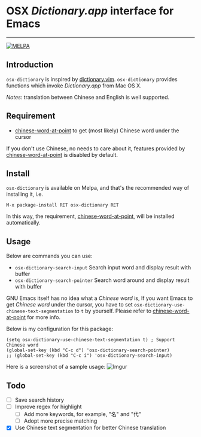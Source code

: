 # OSX *Dictionary.app* interface for Emacs
---
[![MELPA](http://melpa.org/packages/osx-dictionary-badge.svg)](http://melpa.org/#/osx-dictionary)

## Introduction
`osx-dictionary` is inspired by [dictionary.vim](https://github.com/itchyny/dictionary.vim). `osx-dictionary` provides functions which invoke *Dictionary.app* from Mac OS X.

_Notes_: translation between Chinese and English is well supported.

## Requirement

* [chinese-word-at-point](https://github.com/xuchunyang/chinese-word-at-point.el) to get (most likely) Chinese word under the cursor

If you don't use Chinese, no needs to care about it, features provided by
[chinese-word-at-point](https://github.com/xuchunyang/chinese-word-at-point.el)
is disabled by default.

## Install

`osx-dictionary` is available on Melpa, and that's the recommended way of
installing it, i.e.

`M-x package-install RET osx-dictionary RET`

In this way, the requirement,
[chinese-word-at-point](https://github.com/xuchunyang/chinese-word-at-point.el),
will be installed automatically.

## Usage
Below are commands you can use:

* `osx-dictionary-search-input` Search input word and display result with buffer
* `osx-dictionary-search-pointer` Search word around and display result with buffer

GNU Emacs itself has no idea what a *Chinese word* is, If you want Emacs to get
*Chinese word* under the cursor, you have to set
`osx-dictionary-use-chinese-text-segmentation` to `t` by yourself. Please refer
to
[chinese-word-at-point](https://github.com/xuchunyang/chinese-word-at-point.el)
for more info.

Below is my configuration for this package:
```elisp
(setq osx-dictionary-use-chinese-text-segmentation t) ; Support Chinese word
(global-set-key (kbd "C-c d") 'osx-dictionary-search-pointer)
;; (global-set-key (kbd "C-c i") 'osx-dictionary-search-input)
```

Here is a screenshot of a sample usage:
![Imgur](http://i.imgur.com/BBg8ZHR.png)

## Todo
- [ ] Save search history
- [ ] Improve regex for highlight
  - [ ] Add more keywords, for example, "名" and "代"
  - [ ] Adopt more precise matching
- [x] Use Chinese text segmentation for better Chinese translation
